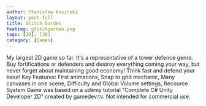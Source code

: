 ```yaml
---
author: Stanislaw Kosinski
layout: post-full
title: Glitch Garden
featimg: glitchgarden.png
tags: [2D]; [3D]
category: [Games]
---
```


My largest 2D game so far. It's a representative of a tower defence genre. Buy fortifications or defenders and destroy everything coming your way, but never forget about maintaining good economy! Think fast and defend your base!
Key Features: First animations, Snap to grid mechanic, Many canvases in one scene, Difficulty and Global Volume settings, Recource System
Game was based on a udemy tutorial "Complete C# Unity Developer 2D" created by gamedev.tv.
Not intended for commercial use.
